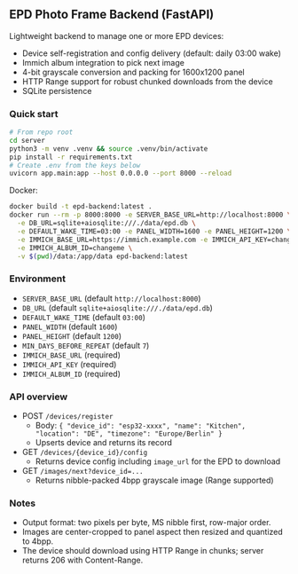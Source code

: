 ## EPD Photo Frame Backend (FastAPI)

Lightweight backend to manage one or more EPD devices:
- Device self-registration and config delivery (default: daily 03:00 wake)
- Immich album integration to pick next image
- 4-bit grayscale conversion and packing for 1600x1200 panel
- HTTP Range support for robust chunked downloads from the device
- SQLite persistence

### Quick start

```bash
# From repo root
cd server
python3 -m venv .venv && source .venv/bin/activate
pip install -r requirements.txt
# Create .env from the keys below
uvicorn app.main:app --host 0.0.0.0 --port 8000 --reload
```

Docker:
```bash
docker build -t epd-backend:latest .
docker run --rm -p 8000:8000 -e SERVER_BASE_URL=http://localhost:8000 \
  -e DB_URL=sqlite+aiosqlite:///./data/epd.db \
  -e DEFAULT_WAKE_TIME=03:00 -e PANEL_WIDTH=1600 -e PANEL_HEIGHT=1200 \
  -e IMMICH_BASE_URL=https://immich.example.com -e IMMICH_API_KEY=changeme \
  -e IMMICH_ALBUM_ID=changeme \
  -v $(pwd)/data:/app/data epd-backend:latest
```

### Environment
- `SERVER_BASE_URL` (default `http://localhost:8000`)
- `DB_URL` (default `sqlite+aiosqlite:///./data/epd.db`)
- `DEFAULT_WAKE_TIME` (default `03:00`)
- `PANEL_WIDTH` (default `1600`)
- `PANEL_HEIGHT` (default `1200`)
- `MIN_DAYS_BEFORE_REPEAT` (default `7`)
- `IMMICH_BASE_URL` (required)
- `IMMICH_API_KEY` (required)
- `IMMICH_ALBUM_ID` (required)

### API overview
- POST `/devices/register`
  - Body: `{ "device_id": "esp32-xxxx", "name": "Kitchen", "location": "DE", "timezone": "Europe/Berlin" }`
  - Upserts device and returns its record
- GET `/devices/{device_id}/config`
  - Returns device config including `image_url` for the EPD to download
- GET `/images/next?device_id=...`
  - Returns nibble-packed 4bpp grayscale image (Range supported)

### Notes
- Output format: two pixels per byte, MS nibble first, row-major order.
- Images are center-cropped to panel aspect then resized and quantized to 4bpp.
- The device should download using HTTP Range in chunks; server returns 206 with Content-Range.
